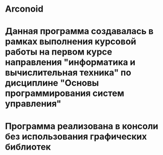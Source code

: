 # Arconoid
# Данная программа создавалась в рамках выполнения курсовой работы на первом курсе направления "информатика и вычислительная техника" по дисциплине "Основы программирования систем управления"
# Программа реализована в консоли без использования графических библиотек
